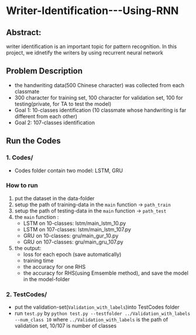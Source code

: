# Writer-Identification---Using-RNN

## Abstract:
writer identification is an important topic for pattern recognition. In this project, we idnetify the writers by using recurrent neural network

## Problem Description
* the handwriting data(500 Chinese character) was collected from each classmate 
* 300 character for training set, 100 character for validation set, 100 for testing(private, for TA to test the model) 
* Goal 1: 10-classes identification (10 classmate whose handwriting is far different from each other)
* Goal 2: 107-classes identification

## 






## Run the Codes
### 1. Codes/
* Codes folder contain two model: LSTM, GRU
### How to run 
1. put the dataset in the data-folder
2. setup the path of training-data in the `main` function -> `path_train`
3. setup the path of testing-data in the `main` function -> `path_test`
4. the `main` function :
    * LSTM on 10-classes: lstm/main_lstm_10.py
    * LSTM on 107-classes: lstm/main_lstm_107.py
    * GRU on 10-classes: gru/main_gur_10.py
    * GRU on 107-classes: gru/main_gru_107.py
5. the output:
    * loss for each epoch (save automatically)
    * training time
    * the accuracy for one RHS
    * the accuracy for RHS(using Emsemble method), and save the model in the model-folder
    
### 2. TestCodes/
* put the validation-set(`Validation_with_labels`)into TestCodes folder
* run `test.py` by `python test.py --testfolder ../Validation_with_labels --num_class 10` where `../Validation_with_labels` is the path of validation set, 10/107 is number of classes
    

